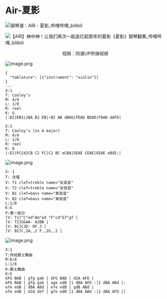 # Air-夏影
![钢琴谱：AIR - 夏影_哔哩哔哩_bilibili](https://www.bilibili.com/video/BV1qd4y1y751/?spm_id_from=333.337.search-card.all.click&vd_source=4c095a1bfb5e2a56290ec68b55b5d467)

![【AIR】神中神！让我们再次一起追忆起那年的夏影《夏影》钢琴翻奏_哔哩哔哩_bilibili](https://www.bilibili.com/video/BV1Yt4PesEPU/?spm_id_from=333.337.search-card.all.click&vd_source=4c095a1bfb5e2a56290ec68b55b5d467)
<center>视频：同谱UP所弹视频</center>

![image.png](https://i0.hdslb.com/bfs/article/2326f960fd6869233dcfb353abf5913c394687087.png)

```music-abc
{
  "tablature": [{"instrument": "violin"}]
}
---
X:1
T: Cooley's
M: 4/4
L: 1/8
R: reel
K: G
|:D2|EB{c}BA B2 EB|~B2 AB dBAG|FDAD BDAD|FDAD dAFD|
```

```music-abc
X:3
T: Cooley's (in A major)
M: 4/4
L: 1/8
R: reel
K: A
|:E2|FC{d}CB C2 FC|C2 BC eCBA|GEAE CEAE|GEAE eBGE:|
```


![image.png](https://i0.hdslb.com/bfs/article/4e68cd8c5774a714564efcd2e8302ea4394687087.png)

```music-abc
X: 1
T: 合唱
V: T1 clef=treble name="女高音"
V: T2 clef=treble name="女低音"
V: B1 clef=bass name="男高音"
V: B2 clef=bass name="男低音"
L:1/8
K:G
P:第一部分
[V: T1]"C"ed"Am"ed "F"cd"G7"gf |
[V: T2]GGAA- A2BB |
[V: B1]C3D- DF,3 |
[V: B2]C,2A,,2 F,,2G,,2 |
```

![image.png](https://i0.hdslb.com/bfs/article/2eec5af74d4716244988325eb03926d7394687087.png)


```music-abc
X:1
T:传统爵士舞曲
M:6/8
L:1/8
R:爵士舞曲
K:G
GFG BAB | gfg gab | GFG BAB | d2A AFD |
GFG BAB | gfg gab | age edB |1 dBA AFD :|2 dBA ABd |:
efe edB | dBA ABd | efe edB | gdB ABd |
efe edB | d2d def | gfe edB |1 dBA ABd :|2 dBA AFD |]
```


